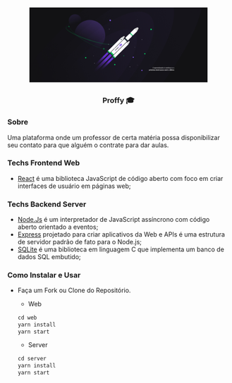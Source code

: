 <h1 align="center">
	<img alt="Proffy" src=".github/proffy.jpg" width="80%" />
</h1>

<h3 align="center">
  Proffy 🎓
</h3>


### Sobre
Uma plataforma onde um professor de certa matéria possa disponibilizar seu contato para que alguém o contrate para dar aulas.

### Techs Frontend Web
- [React](https://pt-br.reactjs.org/) é uma biblioteca JavaScript de código aberto com foco em criar interfaces de usuário em páginas web;

### Techs Backend Server
- [Node.Js](https://nodejs.org/) é um interpretador de JavaScript assíncrono com código aberto orientado a eventos;
- [Express](https://expressjs.com/pt-br/) projetado para criar aplicativos da Web e APIs é uma estrutura de servidor padrão de fato para o Node.js;
- [SQLite](https://www.sqlite.org/) é uma biblioteca em linguagem C que implementa um banco de dados SQL embutido;

### Como Instalar e Usar

- Faça um Fork ou Clone do Repositório.
	- Web
	```
	cd web
	yarn install
	yarn start
	```
	
	- Server
	```
	cd server
	yarn install
	yarn start
	```

